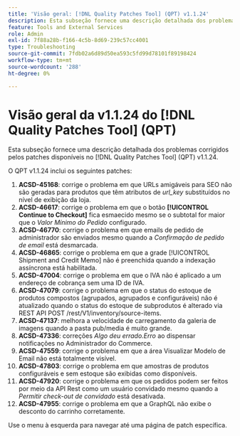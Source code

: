 ```yaml
---
title: 'Visão geral: [!DNL Quality Patches Tool] (QPT) v1.1.24'
description: Esta subseção fornece uma descrição detalhada dos problemas corrigidos pelos patches disponíveis no  [!DNL Quality Patches Tool] (QPT) v1.1.24.
feature: Tools and External Services
role: Admin
exl-id: 7f88a28b-f166-4c5b-8d69-239c57cc4001
type: Troubleshooting
source-git-commit: 7fdb02a6d89d50ea593c5fd99d78101f89198424
workflow-type: tm+mt
source-wordcount: '288'
ht-degree: 0%

---
```


# Visão geral da v1.1.24 do [!DNL Quality Patches Tool] (QPT)

Esta subseção fornece uma descrição detalhada dos problemas corrigidos pelos patches disponíveis no [!DNL Quality Patches Tool] (QPT) v1.1.24.

O QPT v1.1.24 inclui os seguintes patches:

1. **ACSD-45168**: corrige o problema em que URLs amigáveis para SEO não são geradas para produtos que têm atributos de *url_key* substituídos no nível de exibição da loja.
1. **ACSD-46617**: corrige o problema em que o botão **[!UICONTROL Continue to Checkout]** fica esmaecido mesmo se o subtotal for maior que o *Valor Mínimo do Pedido* configurado.
1. **ACSD-46770**: corrige o problema em que emails de pedido de administrador são enviados mesmo quando a *Confirmação de pedido de email* está desmarcada.
1. **ACSD-46865**: corrige o problema em que a grade [!UICONTROL Shipment and Credit Memo] não é preenchida quando a indexação assíncrona está habilitada.
1. **ACSD-47004**: corrige o problema em que o IVA não é aplicado a um endereço de cobrança sem uma ID de IVA.
1. **ACSD-47079**: corrige o problema em que o status do estoque de produtos compostos (agrupados, agrupados e configuráveis) não é atualizado quando o status do estoque de subprodutos é alterado via REST API POST /rest/V1/inventory/source-items.
1. **ACSD-47137**: melhora a velocidade de carregamento da galeria de imagens quando a pasta pub/media é muito grande.
1. **ACSD-47336**: correções *Algo deu errado.Erro* ao dispensar notificações no Administrador do Commerce.
1. **ACSD-47559**: corrige o problema em que a área Visualizar Modelo de Email não está totalmente visível.
1. **ACSD-47803**: corrige o problema em que amostras de produtos configuráveis e sem estoque são exibidas como disponíveis.
1. **ACSD-47920**: corrige o problema em que os pedidos podem ser feitos por meio da API Rest como um usuário convidado mesmo quando a *Permitir check-out de convidado* está desativada.
1. **ACSD-47955**: corrige o problema em que a GraphQL não exibe o desconto do carrinho corretamente.

Use o menu à esquerda para navegar até uma página de patch específica.
